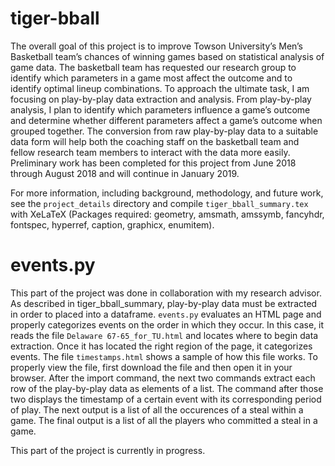 # tiger-bball
The overall goal of this project is to improve Towson University’s Men’s Basketball team’s chances of winning games based on statistical analysis of game data. The basketball team has requested our research group to identify which parameters in a game most affect the outcome and to identify optimal lineup combinations. To approach the ultimate task, I am focusing on play-by-play data extraction and analysis. From play-by-play analysis, I plan to identify which parameters influence a game’s outcome and determine whether different parameters affect a game’s outcome when grouped together. The conversion from raw play-by-play data to a suitable data form will help both the coaching staff on the basketball team and fellow research team members to interact with the data more easily. Preliminary work has been completed for this project from June 2018 through August 2018 and will continue in January 2019.

For more information, including background, methodology, and future work, see the `project_details` directory and compile `tiger_bball_summary.tex` with XeLaTeX (Packages required: geometry, amsmath, amssymb, fancyhdr, fontspec, hyperref, caption, graphicx, enumitem).

# events.py
This part of the project was done in collaboration with my research advisor. As described in tiger_bball_summary, play-by-play data must be extracted in order to placed into a dataframe. `events.py` evaluates an HTML page and properly categorizes events on the order in which they occur. In this case, it reads the file `Delaware 67-65_for_TU.html` and locates where to begin data extraction. Once it has located the right region of the page, it categorizes events. The file `timestamps.html` shows a sample of how this file works. To properly view the file, first download the file and then open it in your browser. After the import command, the next two commands extract each row of the play-by-play data as elements of a list. The command after those two displays the timestamp of a certain event with its corresponding period of play. The next output is a list of all the occurences of a steal within a game. The final output is a list of all the players who committed a steal in a game.

This part of the project is currently in progress.
